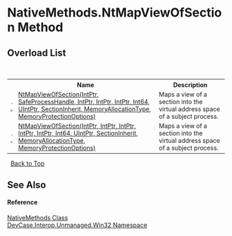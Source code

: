 # NativeMethods.NtMapViewOfSection Method 
 


## Overload List
&nbsp;<table><tr><th></th><th>Name</th><th>Description</th></tr><tr><td>![Public method](media/pubmethod.gif "Public method")![Static member](media/static.gif "Static member")</td><td><a href="M_DevCase_Interop_Unmanaged_Win32_NativeMethods_NtMapViewOfSection">NtMapViewOfSection(IntPtr, SafeProcessHandle, IntPtr, IntPtr, IntPtr, Int64, UIntPtr, SectionInherit, MemoryAllocationType, MemoryProtectionOptions)</a></td><td>
Maps a view of a section into the virtual address space of a subject process.</td></tr><tr><td>![Public method](media/pubmethod.gif "Public method")![Static member](media/static.gif "Static member")</td><td><a href="M_DevCase_Interop_Unmanaged_Win32_NativeMethods_NtMapViewOfSection_1">NtMapViewOfSection(IntPtr, IntPtr, IntPtr, IntPtr, IntPtr, Int64, UIntPtr, SectionInherit, MemoryAllocationType, MemoryProtectionOptions)</a></td><td>
Maps a view of a section into the virtual address space of a subject process.</td></tr></table>&nbsp;
<a href="#nativemethods.ntmapviewofsection-method">Back to Top</a>

## See Also


#### Reference
<a href="T_DevCase_Interop_Unmanaged_Win32_NativeMethods">NativeMethods Class</a><br /><a href="N_DevCase_Interop_Unmanaged_Win32">DevCase.Interop.Unmanaged.Win32 Namespace</a><br />